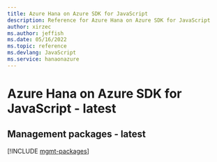 ```yaml
---
title: Azure Hana on Azure SDK for JavaScript
description: Reference for Azure Hana on Azure SDK for JavaScript
author: xirzec
ms.author: jeffish
ms.date: 05/16/2022
ms.topic: reference
ms.devlang: JavaScript
ms.service: hanaonazure
---
```

# Azure Hana on Azure SDK for JavaScript - latest
## Management packages - latest
[!INCLUDE [mgmt-packages](hana-on-azure-mgmt-index.md)]
